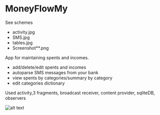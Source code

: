 # MoneyFlowMy

See schemes  
- activity.jpg 
- SMS.jpg 
- tables.jpg
- Screenshot**.png

App for maintaining spents and incomes.
- add/delete/edit spents and incomes
- autoparse SMS messages from your bank 
- view spents by categories/summary by category
- edit categories dictionary

Used activity,3 fragments, broadcast receiver, content provider, sqliteDB, observers

![alt text](MoneyFlowMy/Screenshot_1479460634.png  "Expenses")
